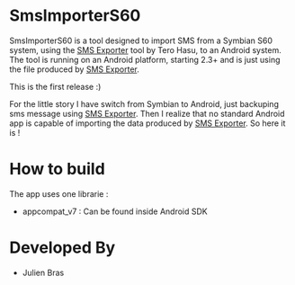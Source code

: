 SmsImporterS60
===========

SmsImporterS60 is a tool designed to import SMS from a Symbian S60 system, 
using the [SMS Exporter](http://terohasu.net/smsexporter.html) tool by Tero Hasu, 
to an Android system. The tool is running on an Android platform, starting 2.3+ and is just using the file 
produced by [SMS Exporter](http://terohasu.net/smsexporter.html).

This is the first release :)

For the little story I have switch from Symbian to Android, just backuping sms message using 
[SMS Exporter](http://terohasu.net/smsexporter.html). Then I realize that no standard Android app is capable of
importing the data produced by [SMS Exporter](http://terohasu.net/smsexporter.html). So here it is !

How to build
===========

The app uses one librarie :

* appcompat_v7 : Can be found inside Android SDK

Developed By
===========

* Julien Bras